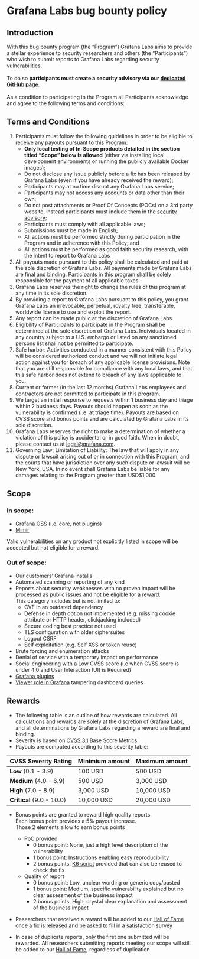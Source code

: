 # Grafana Labs bug bounty policy

## Introduction

With this bug bounty program (the “Program”) Grafana Labs aims to provide a stellar experience to security researchers and others (the “Participants”) who wish to submit reports to Grafana Labs regarding security vulnerabilities.\
\
To do so **participants must create a security advisory via our [dedicated GitHub page](https://github.com/grafana/tobechanged/security/advisories)**.\
\
As a condition to participating in the Program all Participants acknowledge and agree to the following terms and conditions:

## Terms and Conditions

1. Participants must follow the following guidelines in order to be eligible to receive any payouts pursuant to this Program:
    * **Only local testing of In-Scope products detailed in the section titled “Scope” below is allowed** (either via installing local development environments or running the publicly available Docker images);
    * Do not disclose any issue publicly before a fix has been released by Grafana Labs (even if you have already received the reward);
    * Participants may at no time disrupt any Grafana Labs service;
    * Participants may not access any accounts or data other than their own;
    * Do not post attachments or Proof Of Concepts (POCs) on a 3rd party website, instead participants must include them in the [security advisory](https://github.com/grafana/tobechanged/security/advisories);
    * Participants must comply with all applicable laws;
    * Submissions must be made in English;
    * All actions must be performed strictly during participation in the Program and in adherence with this Policy; and
    * All actions must be performed as good faith security research, with the intent to report to Grafana Labs
2. All payouts made pursuant to this policy shall be calculated and paid at the sole discretion of Grafana Labs. All payments made by Grafana Labs are final and binding. Participants in this program shall be solely responsible for the payment of all applicable taxes. 
3. Grafana Labs reserves the right to change the rules of this program at any time in its sole discretion.
4. By providing a report to Grafana Labs pursuant to this policy, you grant Grafana Labs an irrevocable, perpetual, royalty free, transferable, worldwide license to use and exploit the report.
5. Any report can be made public at the discretion of Grafana Labs.
6. Eligibility of Participants to participate in the Program shall be determined at the sole discretion of Grafana Labs. Individuals located in any country subject to a U.S. embargo or listed on any sanctioned persons list shall not be permitted to participate.
7. Safe harbor: Activities conducted in a manner consistent with this Policy will be considered authorized conduct and we will not initiate legal action against you for breach of any applicable license provisions. Note that you are still responsible for compliance with any local laws, and that this safe harbor does not extend to breach of any laws applicable to you.
8. Current or former (in the last 12 months) Grafana Labs employees and contractors are not permitted to participate in this program. 
9. We target an initial response to requests within 1 business day and triage within 2 business days. Payouts should happen as soon as the vulnerability is confirmed (i.e. at triage time). Payouts are based on CVSS score and bonus points and are calculated by Grafana Labs in its sole discretion.
10. Grafana Labs reserves the right to make a determination of whether a violation of this policy is accidental or in good faith. When in doubt, please contact us at legal@grafana.com.
11. Governing Law; Limitation of Liability: The law that will apply in any dispute or lawsuit arising out of or in connection with this Program, and the courts that have jurisdiction over any such dispute or lawsuit will be New York, USA. In no event shall Grafana Labs be liable for any damages relating to the Program greater than USD$1,000.

## Scope

### In scope:
* [Grafana OSS](https://github.com/grafana/grafana) (i.e. core, not plugins)
* [Mimir](https://github.com/grafana/mimir)

Valid vulnerabilities on any product not explicitly listed in scope will be accepted but not eligible for a reward.

### Out of scope:
* Our customers’ Grafana installs
* Automated scanning or reporting of any kind
* Reports about security weaknesses with no proven impact will be processed as public issues and not be eligible for a reward.\
  This category includes but is not limited to:
    * CVE in an outdated dependency
    * Defense in depth option not implemented (e.g. missing cookie attribute or HTTP header, clickjacking included)
    * Secure coding best practice not used
    * TLS configuration with older ciphersuites
    * Logout CSRF
    * Self exploitation (e.g. Self XSS or token reuse)
* Brute forcing and enumeration attacks
* Denial of service with a temporary impact on performance
* Social engineering with a Low CVSS score (i.e when CVSS score is under 4.0 and User Interaction (UI) is Required)
* [Grafana plugins](https://grafana.com/grafana/plugins/)
* [Viewer role in Grafana](https://grafana.com/docs/grafana/latest/setup-grafana/configure-security/#limit-viewer-query-permissions) tampering dashboard queries

## Rewards

* The following table is an outline of how rewards are calculated. All calculations and rewards are solely at the discretion of Grafana Labs, and all determinations by Grafana Labs regarding a reward are final and binding. 
* Severity is based on [CVSS 3.1](https://nvd.nist.gov/vuln-metrics/cvss/v3-calculator) Base Score Metrics.
* Payouts are computed according to this severity table:

| **CVSS Severity Rating** | **Minimium amount** | **Maximum amount** |
| -------------------- | --------------- | -------------- |
| **Low** (0.1 - 3.9) | 100 USD | 500 USD | 
| **Medium** (4.0 - 6.9) | 500 USD | 3,000 USD | 
| **High** (7.0 - 8.9) | 3,000 USD | 10,000 USD | 
| **Critical** (9.0 - 10.0) | 10,000 USD | 20,000 USD | 

* Bonus points are granted to reward high quality reports.\
  Each bonus point provides a 5% payout increase.\
  Those 2 elements allow to earn bonus points
    * PoC provided
        * 0 bonus point: None, just a high level description of the vulnerability
        * 1 bonus point:  Instructions enabling easy reproducibility
        * 2 bonus points: [K6 script](https://k6.io/) provided that can also be reused to check the fix
    * Quality of report
        * 0 bonus point: Low, unclear wording or generic copy/pasted
        * 1 bonus point: Medium, specific vulnerability explained but no clear assessment of the business impact
        * 2 bonus points: High, crystal clear explanation and assessment of the business impact

* Researchers that received a reward will be added to our [Hall of Fame](https://github.com/grafana/tobechanged/HALL_OF_FAME.md) once a fix is released and be asked to fill in a satisfaction survey
* In case of duplicate reports, only the first one submitted will be rewarded. All researchers submitting reports meeting our scope will still be added to our [Hall of Fame](https://github.com/grafana/tobechanged/HALL_OF_FAME.md), regardless of duplication.


